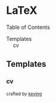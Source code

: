 # LaTeX

<div id=toc>
Table of Contents

- [Templates](#templates)
	- [cv](#cv)
</div>

## <a name=#templates>Templates</a>

### <a name=#cv>cv</a>

<small>crafted by [keying](//keyi.ng)</small>

<object data=/pub/src/tex/cv.txt></object>
